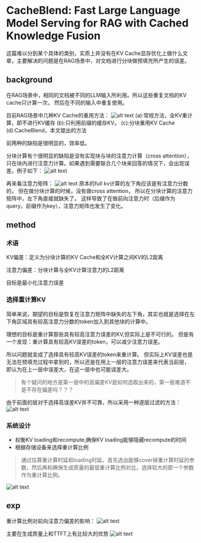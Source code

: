 # CacheBlend: Fast Large Language Model Serving for RAG with Cached Knowledge Fusion
这篇难以分到某个具体的类别，实质上并没有在KV Cache显存优化上做什么文章，主要解决的问题是在RAG场景中，对文档进行分块做预填充所产生的误差。

## background
在RAG场景中，相同的文档被不同的LLM输入所利用。所以这些重复文档的KV cache只计算一次，
然后在不同的输入中重复使用。

目前RAG场景中几种KV Cache的重用方法：
![alt text](image.png)
(a):常规方法，全KV重计算，即不进行KV缓存
(b):只利用前缀的缓存KV。
(c):分块重用KV Cache
(d):CacheBlend，本文提出的方法

前两种的缺陷是很明显的，效率低。

分块计算有个很明显的缺陷是没有实现块与块的注意力计算（cross attention），只在块内进行注意力计算。如果遇到需要联合几个块来回答的情况下，会出现误差。例子如下：
![alt text](image-1.png)

再来看注意力矩阵：
![alt text](image-2.png)
原本的full kv计算的左下角应该是有注意力分数的，
但在做分块计算的时候，没有做cross attention，
所以在分块计算的注意力矩阵中，左下角直接就缺失了。
这样导致了在做前向注意力时（后缀作为query，前缀作为key），注意力矩阵也发生了变化。

## method
### 术语
KV偏差：定义为分块计算的KV Cache和全KV计算之间KV的L2距离

注意力偏差：分块计算与全KV计算注意力的L2距离

目标是最小化注意力误差

### 选择重计算KV
简单来说，期望的目标是恢复在注意力矩阵中缺失的左下角，其实也就是选择在左下角区域具有较高注意力分数的token加入到其他块的计算中。

理想的目标是重计算那些具有较高注意力误差的KV,但实际上是不可行的。
但是有一个发现：重计算具有较高KV误差的token，可以减少注意力误差。

所以问题就变成了选择具有较高KV误差的token来重计算。
但实际上KV误差也是无法在预填充过程中拿到的，所以还是在用上一层的注意力误差来代表当前层，
即认为在上一层中误差大，在这一层中也可能误差大。
> 有个疑问的地方是第一层中的高偏差KV是如何选取出来的，第一层难道不是不存在偏差吗？？？

由于前面的层对于选择高误差KV并不可靠，所以采用一种逐层过滤的方法：
![alt text](image-4.png)

### 系统设计
* 权衡KV loading和recompute,确保KV loading能够隐藏recompute的时间
* 根据存储设备来选择重计算比例
> 通过估算重计算时延和loading时延，首先选出能够cover掉重计算时延的参数，然后再和确保生成质量的最低重计算比例对比，选择较大的那一个参数作为重计算比例。

![alt text](image-3.png)

## exp
重计算比例对前向注意力偏差的影响：
![alt text](image-5.png)

主要在生成质量上和TTFT上有比较大的优势
![alt text](image-6.png)

